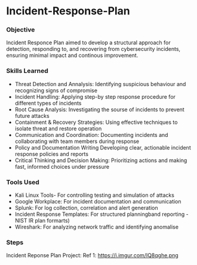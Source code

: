 # Incident-Response-Plan
### Objective

Incident Responce Plan aimed to develop a structural approach for detection, responding to, and recovering from cybersecurity incidents, ensuring minimal impact and continous improvement.

### Skills Learned

- Threat Detection and Annalysis: Identifying suspicious behaviour and recognizing signs of compromise
- Incident Handling: Applying step-by step response procedure for different types of incidents
- Root Cause Analysis: Investigating the sourse of incidents to prevent future attacks
- Containment & Recovery Strategies: Using effective techniques to isolate threat and restore operation
- Communication and Coordination: Documenting incidents and collaborating with team members during response
- Policy and Documentation Writing Developing clear, actionable incident response policies and reports
- Critical Thinking and Decision Making: Prioritizing actions and making fast, informed choices under pressure


### Tools Used

- Kali Linux Tools- For controlling testing and simulation of attacks
- Google Workplace: For incident documentation and communication
- Splunk: For log collection, correlation and alert generation
- Incident Response Templates: For structured planningband reporting - NIST IR plan formarts)
- Wireshark: For analyzing network traffic and identifying anomalise
  
### Steps
Incident Reponse Plan Project:
Ref 1:
https://i.imgur.com/IQ8qghe.png
